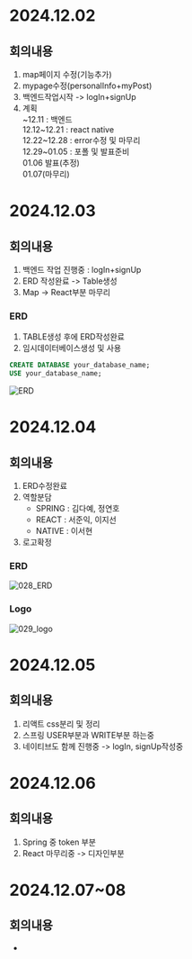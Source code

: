 # 2024.12.02
## 회의내용

1. map페이지 수정(기능추가)
2. mypage수정(personalInfo+myPost)
3. 백엔드작업시작 -> logIn+signUp
4. 계획
<br>~12.11 : 백엔드
<br>12.12~12.21 : react native
<br>12.22~12.28 : error수정 및 마무리
<br>12.29~01.05 : 포폴 및 발표준비
<br>01.06 발표(추정)
<br>01.07(마무리)

# 2024.12.03
## 회의내용

1. 백엔드 작업 진행중 : logIn+signUp
2. ERD 작성완료 -> Table생성
3. Map -> React부분 마무리

### ERD

1. TABLE생성 후에 ERD작성완료
2. 임시데이터베이스생성 및 사용
```SQL
CREATE DATABASE your_database_name;
USE your_database_name;
```

![ERD](https://github.com/user-attachments/assets/33eeaf12-4169-4c53-b008-35b0e9f85090)


# 2024.12.04
## 회의내용

1. ERD수정완료
2. 역할분담
    - SPRING : 김다예, 정연호
    - REACT : 서준익, 이지선
    - NATIVE : 이서현
3. 로고확정

### ERD

![028_ERD](https://github.com/user-attachments/assets/af3725d3-13b0-4855-86e3-a7ed35dcf187)

### Logo

![029_logo](https://github.com/user-attachments/assets/ad22fbfe-f9e8-43d2-8870-214e0da551a7)

# 2024.12.05
## 회의내용

1. 리액트 css분리 및 정리
2. 스프링 USER부분과 WRITE부분 하는중
3. 네이티브도 함께 진행중 -> logIn, signUp작성중



# 2024.12.06
## 회의내용

1. Spring 중 token 부분 
2. React 마무리중 -> 디자인부분


# 2024.12.07~08
## 회의내용

-



